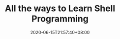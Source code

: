 ---
title: "All the ways to Learn Shell Programming"
date: 2020-06-15T21:57:40+08:00
lastmod: 2020-07-08T01:01:01+03:00
categories: ["Programming Languages"]
url: "/programming-languages/all-ways-to-learn-shell/"
type: skills
layout: programming
name: "Shell"
description: "Hack the learning process and discover the ways to learn Shell programming easier with their pros and cons suggested for any level from beginner to professional."
ogimage: "/pathtoimage/image.jpg"
authors: ["All Ways to Study Team"]
---